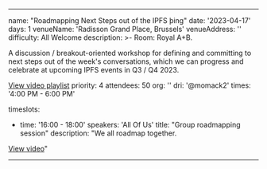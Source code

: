 ---

name: "Roadmapping Next Steps out of the IPFS þing"
date: '2023-04-17'
days: 1
venueName: 'Radisson Grand Place, Brussels'
venueAddress: ''
difficulty: All Welcome
description: >-
  Room: Royal A+B.
  
  A discussion / breakout-oriented workshop for defining and committing to next steps out of the week's conversations, which we can progress and celebrate at upcoming IPFS events in Q3 / Q4 2023.  
  
  <a href="https://youtu.be/nqiiqd8nTNo">View video playlist</a>
priority: 4
attendees: 50
org: ''
dri: '@momack2'
times: '4:00 PM - 6:00 PM'

timeslots:
  - time: '16:00 - 18:00'
    speakers: 'All Of Us'
    title: "Group roadmapping session"
    description: "We all roadmap together.

<a href="https://youtu.be/nqiiqd8nTNo">View video</a>"

---